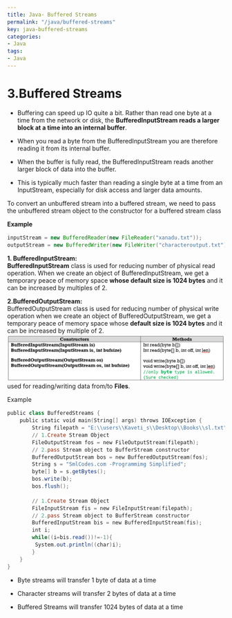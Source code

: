 ```yaml
---
title: Java- Buffered Streams
permalink: "/java/buffered-streams"
key: java-buffered-streams
categories:
- Java
tags:
- Java
---
```


3.Buffered Streams
===================

-   Buffering can speed up IO quite a bit. Rather than read one byte at a time
    from the network or disk, the **BufferedInputStream reads a larger block at
    a time into an internal buffer**.

-   When you read a byte from the BufferedInputStream you are therefore reading
    it from its internal buffer.

-   When the buffer is fully read, the BufferedInputStream reads another larger
    block of data into the buffer.

-   This is typically much faster than reading a single byte at a time from an
    InputStream, especially for disk access and larger data amounts.

To convert an unbuffered stream into a buffered stream, we need to pass the
unbuffered stream object to the constructor for a buffered stream class

**Example**
```java
inputStream = new BufferedReader(new FileReader("xanadu.txt"));
outputStream = new BufferedWriter(new FileWriter("characteroutput.txt"));
```


**1. BufferedInputStream:**  
**BufferedInputStream** class is used for reducing number of physical read
operation. When we
create an object of BufferedInputStream, we get a temporary peace of memory
space **whose default size is 1024 bytes** and it can be increased by multiples of 2.

**2.BufferedOutputStream:**  
BufferedOutputStream class is used for reducing number of physical write
operation when we create an object of BufferedOutputStream, we get a temporary peace of memory space whose **default size is 1024 bytes** and it can be increased by multiple of 2.
![](media/buff.PNG)
used for reading/writing data from/to **Files**.

Example
```powershell
public class BufferedStreams {
	public static void main(String[] args) throws IOException {
		String filepath = "E:\\users\\Kaveti_s\\Desktop\\Books\\sl.txt";
		// 1.Create Stream Object
		FileOutputStream fos = new FileOutputStream(filepath);
		// 2.pass Stream object to BufferStream constructor
		BufferedOutputStream bos = new BufferedOutputStream(fos);
		String s = "SmlCodes.com -Programmimg Simplified";
		byte[] b = s.getBytes();
		bos.write(b);
		bos.flush();

		// 1.Create Stream Object
		FileInputStream fis = new FileInputStream(filepath);
		// 2.pass Stream object to BufferStream constructor
		BufferedInputStream bis = new BufferedInputStream(fis);
		int i;  
	    while((i=bis.read())!=-1){  
	     System.out.println((char)i);  
	    } 
	}
}
```


-   Byte streams will transfer 1 byte of data at a time

-   Character streams will transfer 2 bytes of data at a time

-   Buffered Streams will transfer 1024 bytes of data at a time
